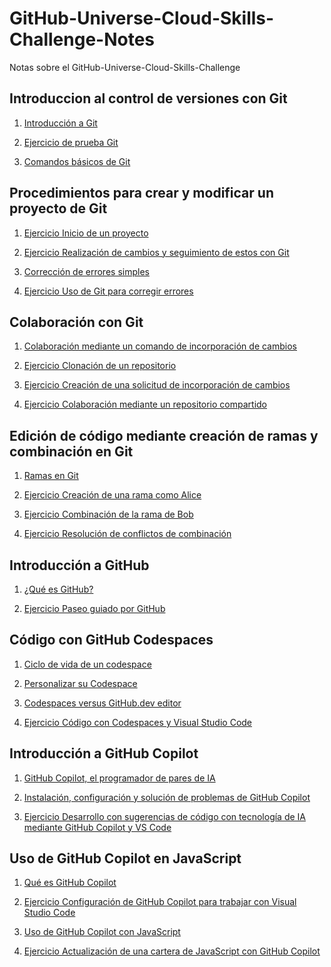 # GitHub-Universe-Cloud-Skills-Challenge-Notes

Notas sobre el GitHub-Universe-Cloud-Skills-Challenge

## Introduccion al control de versiones con Git

1. <a href="./1 - Introduccion al control de versiones con Git/1 - Introduccion a git.md">Introducción a Git</a>

2. <a href="./1 - Introduccion al control de versiones con Git/2 - Ejercicio Prueba de Git.md">Ejercicio de prueba Git</a>

3. <a href="./1 - Introduccion al control de versiones con Git/3 - Comandos basicos de git.md">Comandos básicos de Git</a>

## Procedimientos para crear y modificar un proyecto de Git

1. <a href="./2 - Procedimientos para crear y modificar un proyecto de Git.md/1 - Ejercicio Inicio de un proyecto.md">Ejercicio Inicio de un proyecto</a>

2. <a href="./2 - Procedimientos para crear y modificar un proyecto de Git.md/2 - Ejercicio Realización de cambios y seguimiento de estos con Git.md">Ejercicio Realización de cambios y seguimiento de estos con Git</a>

3. <a href="./2 - Procedimientos para crear y modificar un proyecto de Git.md/3 - Corrección de errores simples.md">Corrección de errores simples</a>

4. <a href="./2 - Procedimientos para crear y modificar un proyecto de Git.md/4 - Ejercicio Uso de Git para corregir errores.md">Ejercicio Uso de Git para corregir errores</a>

## Colaboración con Git

1. <a href="./3 - Colaboración con git/1 - Colaboración mediante un comando de incorporación de cambios.md">Colaboración mediante un comando de incorporación de cambios</a>

2. <a href="./3 - Colaboración con git/2 - Ejercicio Clonación de un repositorio.md">Ejercicio Clonación de un repositorio</a>

3. <a href="./3 - Colaboración con git/3 - Ejercicio Creación de una solicitud de incorporación de cambios.md">Ejercicio Creación de una solicitud de incorporación de cambios</a>

4. <a href="./3 - Colaboración con git/4 - Ejercicio Colaboración mediante un repositorio compartido.md">Ejercicio Colaboración mediante un repositorio compartido</a>

## Edición de código mediante creación de ramas y combinación en Git

1. <a href="./4 - Edición de código mediante creación de ramas y combinación en Git/1- Ramas en Git.md">Ramas en Git</a>

2. <a href="./4 - Edición de código mediante creación de ramas y combinación en Git/2 - Ejercicio Creación de una rama como Alice.md">Ejercicio Creación de una rama como Alice</a>

3. <a href="./4 - Edición de código mediante creación de ramas y combinación en Git/3 - Ejercicio Combinación de la rama de Bob.md">Ejercicio Combinación de la rama de Bob</a>

4. <a href="./4 - Edición de código mediante creación de ramas y combinación en Git/4- Ejercicio Resolución de conflictos de combinación.md">Ejercicio Resolución de conflictos de combinación</a>

## Introducción a GitHub

1. <a href="./5 - Introducción a GitHub/1- Qué es GitHub.md">¿Qué es GitHub?</a>

2. <a href="./5 - Introducción a GitHub/2 - Ejercicio Paseo guiado por GitHub.md">Ejercicio Paseo guiado por GitHub</a>

## Código con GitHub Codespaces

1. <a href="./6 - Código con GitHub Codespaces/1 - Ciclo de vida de un codespace.md">Ciclo de vida de un codespace</a>

2. <a href="./6 - Código con GitHub Codespaces/2 - Personalizar su Codespace.md">Personalizar su Codespace</a>

3. <a href="./6 - Código con GitHub Codespaces/3 - Codespaces versus GitHub.dev editor.md">Codespaces versus GitHub.dev editor</a>

4. <a href="./6 - Código con GitHub Codespaces/4 - Ejercicio Código con Codespaces y Visual Studio Code.md">Ejercicio Código con Codespaces y Visual Studio Code</a>

## Introducción a GitHub Copilot

1. <a href="./7 - Introducción a GitHub Copilot/1 - GitHub Copilot, el programador de pares de IA.md">GitHub Copilot, el programador de pares de IA</a>

2. <a href="./7 - Introducción a GitHub Copilot/2 - Instalación, configuración y solución de problemas de GitHub Copilot.md">Instalación, configuración y solución de problemas de GitHub Copilot</a>

3. <a href="./7 - Introducción a GitHub Copilot/3 - Ejercicio Desarrollo con sugerencias de código con tecnología de IA mediante GitHub Copilot y VS Code.md">Ejercicio Desarrollo con sugerencias de código con tecnología de IA mediante GitHub Copilot y VS Code</a>

## Uso de GitHub Copilot en JavaScript

1. <a href="./8 - Uso de GitHub Copilot en JavaScript/1 - Qué es GitHub Copilot.md">Qué es GitHub Copilot</a>

2. <a href="./8 - Uso de GitHub Copilot en JavaScript/2 - Ejercicio Configuración de GitHub Copilot para trabajar con Visual Studio Code.md">Ejercicio Configuración de GitHub Copilot para trabajar con Visual Studio Code</a>

3. <a href="./8 - Uso de GitHub Copilot en JavaScript/3 - Uso de GitHub Copilot con JavaScript.md">Uso de GitHub Copilot con JavaScript</a>

4. <a href="./8 - Uso de GitHub Copilot en JavaScript/4 - Ejercicio Actualización de una cartera de JavaScript con GitHub Copilot.md">Ejercicio Actualización de una cartera de JavaScript con GitHub Copilot</a>
